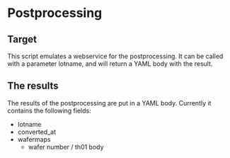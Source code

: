 # Postprocessing
## Target
This script emulates a webservice for the postprocessing.  It can be called with a parameter lotname,  and will return a YAML body with the result.

## The results
The results of the postprocessing are put in a YAML body.  Currently it contains the following fields:

- lotname
- converted_at
- wafermaps
   - wafer number / th01 body

